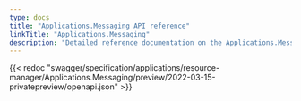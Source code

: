 ```yaml
---
type: docs
title: "Applications.Messaging API reference"
linkTitle: "Applications.Messaging"
description: "Detailed reference documentation on the Applications.Messaging API"
---
```


{{< redoc "swagger/specification/applications/resource-manager/Applications.Messaging/preview/2022-03-15-privatepreview/openapi.json" >}}
